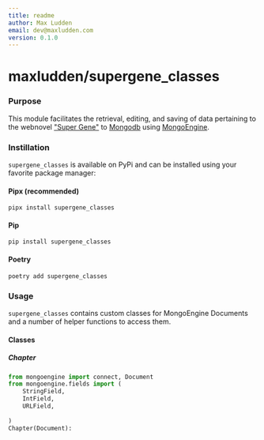 ```yaml
---
title: readme
author: Max Ludden
email: dev@maxludden.com
version: 0.1.0
---
```


# maxludden/supergene_classes

### Purpose

This module facilitates the retrieval, editing, and saving of data pertaining to the webnovel ["Super Gene"](https://bestlightnovel.com/novel_888112448) to [Mongodb](https://www.mongodb.com/) using [MongoEngine](https://github.com/MongoEngine/mongoengine).

### Instillation

`supergene_classes` is available on PyPi and can be installed using your favorite package manager:

#### Pipx (recommended)

```shell
pipx install supergene_classes
```

#### Pip

```shell
pip install supergene_classes
```

#### Poetry

```shell
poetry add supergene_classes
```

### Usage

`supergene_classes` contains custom classes for MongoEngine Documents and a number of helper functions to access them.


#### Classes

##### Chapter

```python
from mongoengine import connect, Document
from mongoengine.fields import (
    StringField,
    IntField,
    URLField,
    
)
Chapter(Document):